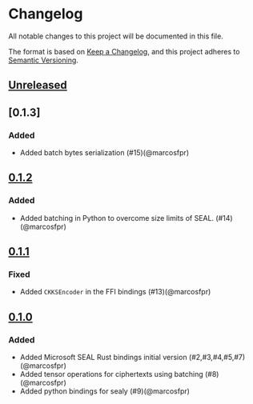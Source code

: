 # Changelog

All notable changes to this project will be documented in this file.

The format is based on [Keep a Changelog](https://keepachangelog.com/en/1.1.0/),
and this project adheres to [Semantic Versioning](https://semver.org/spec/v2.0.0.html).

## [Unreleased]

## [0.1.3]

### Added

- Added batch bytes serialization (#15)(@marcosfpr)

## [0.1.2]

### Added

- Added batching in Python to overcome size limits of SEAL. (#14)(@marcosfpr)

## [0.1.1]

### Fixed

- Added `CKKSEncoder` in the FFI bindings (#13)(@marcosfpr)

## [0.1.0]

### Added

- Added Microsoft SEAL Rust bindings initial version (#2,#3,#4,#5,#7)(@marcosfpr)
- Added tensor operations for ciphertexts using batching (#8)(@marcosfpr)
- Added python bindings for sealy (#9)(@marcosfpr)

[0.1.0]: https://github.com/marcosfpr/sealy/compare/v0.1.0...v0.1.0
[0.1.1]: https://github.com/marcosfpr/sealy/compare/v0.1.0...v0.1.1
[0.1.2]: https://github.com/marcosfpr/sealy/compare/v0.1.1...v0.1.2
[unreleased]: https://github.com/marcosfpr/sealy/compare/v0.1.2...HEAD
